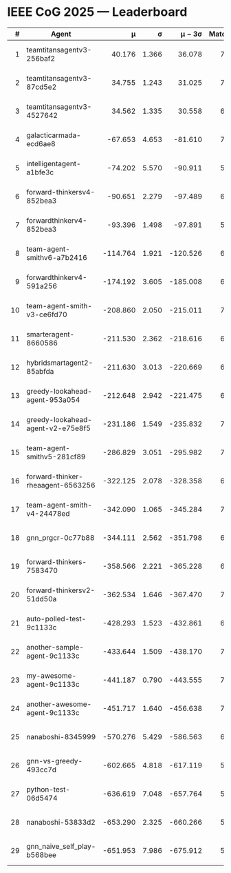 # IEEE CoG 2025 — Leaderboard

| # | Agent | μ | σ | μ − 3σ | Matches | Updated |
|---:|---|---:|---:|---:|---:|---|
| 1 | teamtitansagentv3-256baf2 | 40.176 | 1.366 | 36.078 | 7306 | 2025-08-19 19:16 |
| 2 | teamtitansagentv3-87cd5e2 | 34.755 | 1.243 | 31.025 | 7452 | 2025-08-19 19:16 |
| 3 | teamtitansagentv3-4527642 | 34.562 | 1.335 | 30.558 | 6854 | 2025-08-19 19:16 |
| 4 | galacticarmada-ecd6ae8 | -67.653 | 4.653 | -81.610 | 7140 | 2025-08-19 19:16 |
| 5 | intelligentagent-a1bfe3c | -74.202 | 5.570 | -90.911 | 5881 | 2025-08-19 19:16 |
| 6 | forward-thinkersv4-852bea3 | -90.651 | 2.279 | -97.489 | 6206 | 2025-08-19 19:16 |
| 7 | forwardthinkerv4-852bea3 | -93.396 | 1.498 | -97.891 | 5780 | 2025-08-19 19:16 |
| 8 | team-agent-smithv6-a7b2416 | -114.764 | 1.921 | -120.526 | 6860 | 2025-08-19 19:16 |
| 9 | forwardthinkerv4-591a256 | -174.192 | 3.605 | -185.008 | 6470 | 2025-08-19 19:16 |
| 10 | team-agent-smith-v3-ce6fd70 | -208.860 | 2.050 | -215.011 | 7802 | 2025-08-19 19:16 |
| 11 | smarteragent-8660586 | -211.530 | 2.362 | -218.616 | 6135 | 2025-08-19 19:16 |
| 12 | hybridsmartagent2-85abfda | -211.630 | 3.013 | -220.669 | 6640 | 2025-08-19 19:16 |
| 13 | greedy-lookahead-agent-953a054 | -212.648 | 2.942 | -221.475 | 6896 | 2025-08-19 19:16 |
| 14 | greedy-lookahead-agent-v2-e75e8f5 | -231.186 | 1.549 | -235.832 | 7096 | 2025-08-19 19:16 |
| 15 | team-agent-smithv5-281cf89 | -286.829 | 3.051 | -295.982 | 7400 | 2025-08-19 19:16 |
| 16 | forward-thinker-rheaagent-6563256 | -322.125 | 2.078 | -328.358 | 6680 | 2025-08-19 19:16 |
| 17 | team-agent-smith-v4-24478ed | -342.090 | 1.065 | -345.284 | 7402 | 2025-08-19 19:16 |
| 18 | gnn_prgcr-0c77b88 | -344.111 | 2.562 | -351.798 | 6630 | 2025-08-19 19:16 |
| 19 | forward-thinkers-7583470 | -358.566 | 2.221 | -365.228 | 6500 | 2025-08-19 19:16 |
| 20 | forward-thinkersv2-51dd50a | -362.534 | 1.646 | -367.470 | 7360 | 2025-08-19 19:16 |
| 21 | auto-polled-test-9c1133c | -428.293 | 1.523 | -432.861 | 6800 | 2025-08-19 19:16 |
| 22 | another-sample-agent-9c1133c | -433.644 | 1.509 | -438.170 | 7060 | 2025-08-19 19:16 |
| 23 | my-awesome-agent-9c1133c | -441.187 | 0.790 | -443.555 | 7580 | 2025-08-19 19:16 |
| 24 | another-awesome-agent-9c1133c | -451.717 | 1.640 | -456.638 | 7680 | 2025-08-19 19:16 |
| 25 | nanaboshi-8345999 | -570.276 | 5.429 | -586.563 | 6240 | 2025-08-19 19:16 |
| 26 | gnn-vs-greedy-493cc7d | -602.665 | 4.818 | -617.119 | 5760 | 2025-08-19 19:16 |
| 27 | python-test-06d5474 | -636.619 | 7.048 | -657.764 | 5630 | 2025-08-19 19:16 |
| 28 | nanaboshi-53833d2 | -653.290 | 2.325 | -660.266 | 5420 | 2025-08-19 19:16 |
| 29 | gnn_naive_self_play-b568bee | -651.953 | 7.986 | -675.912 | 5920 | 2025-08-19 19:16 |
